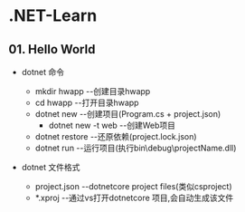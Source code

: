 # .NET-Learn

## 01. Hello World

- dotnet 命令
    - mkdir hwapp --创建目录hwapp
    - cd hwapp --打开目录hwapp
    - dotnet new --创建项目(Program.cs + project.json)
        - dotnet new -t web --创建Web项目
    - dotnet restore --还原依赖(project.lock.json)
    - dotnet run --运行项目(执行bin\debug\projectName.dll)

- dotnet 文件格式
    - project.json  --dotnetcore project files(类似csproject)
    - *.xproj       --通过vs打开dotnetcore 项目,会自动生成该文件
